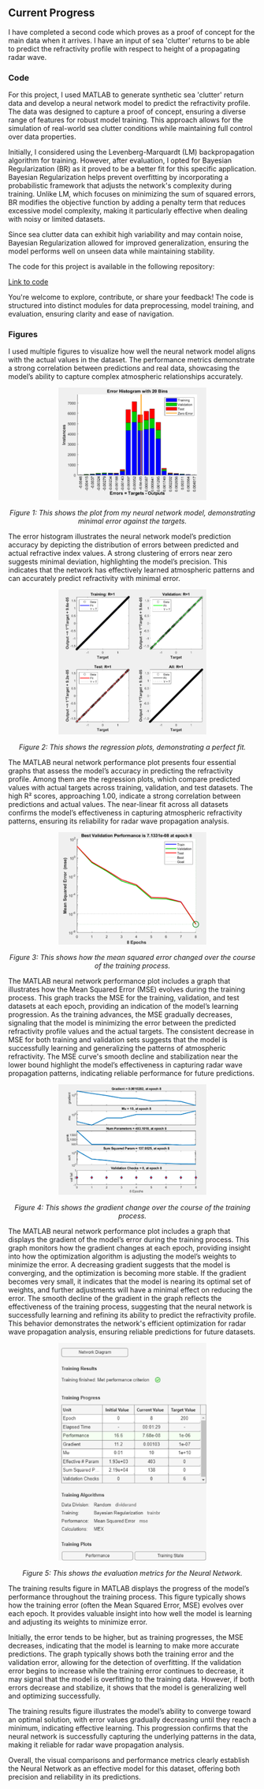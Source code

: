 ## Current Progress

I have completed a second code which proves as a proof of concept for the main data when it arrives. I have an input of sea 'clutter' returns to be able to predict the refractivity profile with respect to height of a propagating radar wave.

### Code
For this project, I used MATLAB to generate synthetic sea 'clutter' return data and develop a neural network model to predict the refractivity profile. The data was designed to capture a proof of concept, ensuring a diverse range of features for robust model training. This approach allows for the simulation of real-world sea clutter conditions while maintaining full control over data properties.

Initially, I considered using the Levenberg-Marquardt (LM) backpropagation algorithm for training. However, after evaluation, I opted for Bayesian Regularization (BR) as it proved to be a better fit for this specific application. Bayesian Regularization helps prevent overfitting by incorporating a probabilistic framework that adjusts the network's complexity during training. Unlike LM, which focuses on minimizing the sum of squared errors, BR modifies the objective function by adding a penalty term that reduces excessive model complexity, making it particularly effective when dealing with noisy or limited datasets.

Since sea clutter data can exhibit high variability and may contain noise, Bayesian Regularization allowed for improved generalization, ensuring the model performs well on unseen data while maintaining stability.

The code for this project is available in the following repository:

[Link to code](./Code/Neural_Net2.m/)

You're welcome to explore, contribute, or share your feedback! The code is structured into distinct modules for data preprocessing, model training, and evaluation, ensuring clarity and ease of navigation.



### Figures

I used multiple figures to visualize how well the neural network model aligns with the actual values in the dataset. The performance metrics demonstrate a strong correlation between predictions and real data, showcasing the model’s ability to capture complex atmospheric relationships accurately.

<p align="center">
  <img src="Figures/errors2.png" alt="Plot Description" width="300"/>
</p>

<p align="center"><em>Figure 1: This shows the plot from my neural network model, demonstrating minimal error against the targets.</em></p>

The error histogram illustrates the neural network model’s prediction accuracy by depicting the distribution of errors between predicted and actual refractive index values. A strong clustering of errors near zero suggests minimal deviation, highlighting the model’s precision. This indicates that the network has effectively learned atmospheric patterns and can accurately predict refractivity with minimal error.

<p align="center">
  <img src="Figures/rscore2.png" alt="Plot Description" width="300"/>
</p>

<p align="center"><em>Figure 2: This shows the regression plots, demonstrating a perfect fit.</em></p>

The MATLAB neural network performance plot presents four essential graphs that assess the model’s accuracy in predicting the refractivity profile. Among them are the regression plots, which compare predicted values with actual targets across training, validation, and test datasets. The high R² scores, approaching 1.00, indicate a strong correlation between predictions and actual values. The near-linear fit across all datasets confirms the model’s effectiveness in capturing atmospheric refractivity patterns, ensuring its reliability for radar wave propagation analysis.

<p align="center">
  <img src="Figures/epoch2.png" alt="Plot Description" width="300"/>
</p>

<p align="center"><em>Figure 3: This shows how the mean squared error changed over the course of the training process.</em></p>

The MATLAB neural network performance plot includes a graph that illustrates how the Mean Squared Error (MSE) evolves during the training process. This graph tracks the MSE for the training, validation, and test datasets at each epoch, providing an indication of the model’s learning progression. As the training advances, the MSE gradually decreases, signaling that the model is minimizing the error between the predicted refractivity profile values and the actual targets. The consistent decrease in MSE for both training and validation sets suggests that the model is successfully learning and generalizing the patterns of atmospheric refractivity. The MSE curve's smooth decline and stabilization near the lower bound highlight the model’s effectiveness in capturing radar wave propagation patterns, indicating reliable performance for future predictions.

<p align="center">
  <img src="Figures/gradient2.png" alt="Plot Description" width="300"/>
</p>

<p align="center"><em>Figure 4: This shows the gradient change over the course of the training process.</em></p>

The MATLAB neural network performance plot includes a graph that displays the gradient of the model’s error during the training process. This graph monitors how the gradient changes at each epoch, providing insight into how the optimization algorithm is adjusting the model’s weights to minimize the error. A decreasing gradient suggests that the model is converging, and the optimization is becoming more stable. If the gradient becomes very small, it indicates that the model is nearing its optimal set of weights, and further adjustments will have a minimal effect on reducing the error. The smooth decline of the gradient in the graph reflects the effectiveness of the training process, suggesting that the neural network is successfully learning and refining its ability to predict the refractivity profile. This behavior demonstrates the network's efficient optimization for radar wave propagation analysis, ensuring reliable predictions for future datasets.

<p align="center">
  <img src="Figures/evaluation2.png" alt="Plot Description" width="300"/>
</p>

<p align="center"><em>Figure 5: This shows the evaluation metrics for the Neural Network.</em></p>

The training results figure in MATLAB displays the progress of the model’s performance throughout the training process. This figure typically shows how the training error (often the Mean Squared Error, MSE) evolves over each epoch. It provides valuable insight into how well the model is learning and adjusting its weights to minimize error.

Initially, the error tends to be higher, but as training progresses, the MSE decreases, indicating that the model is learning to make more accurate predictions. The graph typically shows both the training error and the validation error, allowing for the detection of overfitting. If the validation error begins to increase while the training error continues to decrease, it may signal that the model is overfitting to the training data. However, if both errors decrease and stabilize, it shows that the model is generalizing well and optimizing successfully.

The training results figure illustrates the model’s ability to converge toward an optimal solution, with error values gradually decreasing until they reach a minimum, indicating effective learning. This progression confirms that the neural network is successfully capturing the underlying patterns in the data, making it reliable for radar wave propagation analysis.

Overall, the visual comparisons and performance metrics clearly establish the Neural Network as an effective model for this dataset, offering both precision and reliability in its predictions.
